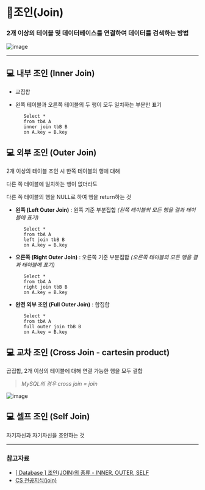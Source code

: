# 📌조인(Join)


### 2개 이상의 테이블 및 데이터베이스를 연결하여 데이터를 검색하는 방법


![image](https://user-images.githubusercontent.com/63834758/210499661-0acdcc03-c305-4d82-a72a-36be52a2764c.png)


<hr>

## 💻 내부 조인 (Inner Join)
- 교집합
- 왼쪽 테이블과 오른쪽 테이블의 두 행이 모두 일치하는 부분만 표기

         Select * 
         from tbA A
         inner join tbB B 
         on A.key = B.key



## 💻 외부 조인 (Outer Join)
2개 이상의 테이블 조인 시 한쪽 테이블의 행에 대해 

다른 쪽 테이블에 일치하는 행이 없더라도 

다른 쪽 테이블의 행을 NULL로 하여 행을 return하는 것


- **왼쪽 (Left Outer Join)** : 왼쪽 기준 부분집합 _(왼쪽 테이블의 모든 행을 결과 테이블에 표기)_

         Select * 
         from tbA A
         left join tbB B 
         on A.key = B.key


- **오른쪽 (Right Outer Join)** : 오른쪽 기준 부분집합 _(오른쪽 테이블의 모든 행을 결과 테이블에 표기)_
    
         Select * 
         from tbA A
         right join tbB B 
         on A.key = B.key
    
    

- **완전 외부 조인 (Full Outer Join)** : 합집합

         Select * 
         from tbA A
         full outer join tbB B 
         on A.key = B.key

    
## 💻 교차 조인 (Cross Join - cartesin product)
곱집합, 2개 이상의 테이블에 대해 연결 가능한 행을 모두 결합

> _MySQL의 경우 cross join = join_

![image](https://user-images.githubusercontent.com/63834758/210502688-9143d802-27ad-4946-9b2d-0e1183d5b9de.png)


    
## 💻 셀프 조인 (Self Join)
자기자신과 자기자신을 조인하는 것



<hr>

### 참고자료

- [[ Database ] 조인(JOIN)의 종류 - INNER, OUTER, SELF](https://jungeun960.tistory.com/165)
- [CS 전공지식(join)](https://velog.io/@pjh1011409/CS-%EC%A0%84%EA%B3%B5%EC%A7%80%EC%8B%9Djoin)
